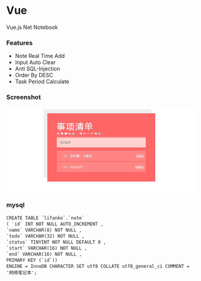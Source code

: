 # Vue
Vue.js Net Notebook

### Features
 + Note Real Time Add
 + Input Auto Clear
 + Anti SQL-Injection
 + Order By DESC
 + Task Period Calculate

### Screenshot
![Screenshots](https://github.com/lifankohome/vue/blob/master/Vue-screenshot.jpg?raw=true)

### mysql
```
CREATE TABLE `lifanko`.`note` 
( `id` INT NOT NULL AUTO_INCREMENT , 
`name` VARCHAR(8) NOT NULL , 
`todo` VARCHAR(32) NOT NULL , 
`status` TINYINT NOT NULL DEFAULT 0 , 
`start` VARCHAR(16) NOT NULL , 
`end` VARCHAR(16) NOT NULL , 
PRIMARY KEY (`id`))
ENGINE = InnoDB CHARACTER SET utf8 COLLATE utf8_general_ci COMMENT = '网络笔记本';
```